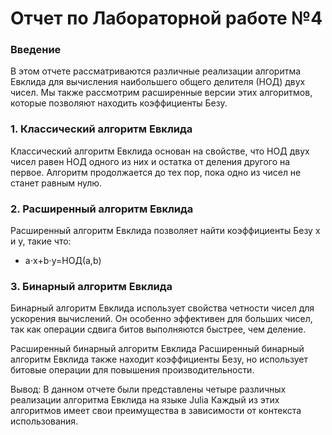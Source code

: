 



# Отчет по Лабораторной работе №4

### Введение
В этом отчете рассматриваются различные реализации алгоритма Евклида для вычисления наибольшего общего делителя (НОД) двух чисел. Мы также рассмотрим расширенные версии этих алгоритмов, которые позволяют находить коэффициенты Безу. 

### 1. Классический алгоритм Евклида
Классический алгоритм Евклида основан на свойстве, что НОД двух чисел равен НОД одного из них и остатка от деления другого на первое. Алгоритм продолжается до тех пор, пока одно из чисел не станет равным нулю.
  

### 2. Расширенный алгоритм Евклида
Расширенный алгоритм Евклида позволяет найти коэффициенты Безу x и y, такие что:

- a⋅x+b⋅y=НОД(a,b)

### 3. Бинарный алгоритм Евклида
Бинарный алгоритм Евклида использует свойства четности чисел для ускорения вычислений. Он особенно эффективен для больших чисел, так как операции сдвига битов выполняются быстрее, чем деление.

Расширенный бинарный алгоритм Евклида
Расширенный бинарный алгоритм Евклида также находит коэффициенты Безу, но использует битовые операции для повышения производительности.

Вывод:
В данном отчете были представлены четыре различных реализации алгоритма Евклида на языке Julia
Каждый из этих алгоритмов имеет свои преимущества в зависимости от контекста использования. 

